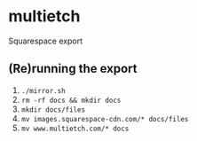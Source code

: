 # multietch

Squarespace export

## (Re)running the export

1. `./mirror.sh`
2. `rm -rf docs && mkdir docs`
3. `mkdir docs/files`
4. `mv images.squarespace-cdn.com/* docs/files`
5. `mv www.multietch.com/* docs`
